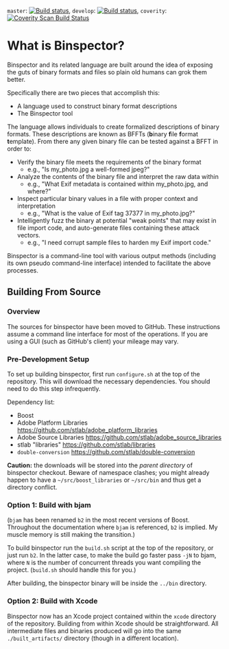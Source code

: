 `master`: [![Build status](https://travis-ci.org/binspector/binspector.png?branch=master)](https://travis-ci.org/binspector/binspector), `develop`: [![Build status](https://travis-ci.org/binspector/binspector.png?branch=develop)](https://travis-ci.org/binspector/binspector), `coverity`: [![Coverity Scan Build Status](https://scan.coverity.com/projects/13168/badge.svg)](https://scan.coverity.com/projects/binspector-binspector)

# What is Binspector?

Binspector and its related language are built around the idea of exposing the guts of binary formats and files so plain old humans can grok them better.

Specifically there are two pieces that accomplish this:

 - A language used to construct binary format descriptions
 - The Binspector tool

The language allows individuals to create formalized descriptions of binary formats. These descriptions are known as BFFTs (<strong>b</strong>inary <strong>f</strong>ile <strong>f</strong>ormat <strong>t</strong>emplate). From there any given binary file can be tested against a BFFT in order to:

- Verify the binary file meets the requirements of the binary format
  - e.g., "Is my_photo.jpg a well-formed jpeg?"
- Analyze the contents of the binary file and interpret the raw data within
  - e.g., "What Exif metadata is contained within my_photo.jpg, and where?"
- Inspect particular binary values in a file with proper context and interpretation
  - e.g., "What is the value of Exif tag 37377 in my_photo.jpg?"
- Intelligently fuzz the binary at potential "weak points" that may exist in file import code, and auto-generate files containing these attack vectors.
  - e.g., "I need corrupt sample files to harden my Exif import code."

Binspector is a command-line tool with various output methods (including its own pseudo command-line interface) intended to facilitate the above processes.

## Building From Source

### Overview

The sources for binspector have been moved to GitHub. These instructions assume a command line interface for most of the operations. If you are using a GUI (such as GitHub's client) your mileage may vary.

### Pre-Development Setup

To set up building binspector, first run `configure.sh` at the top of the repository. This will download the necessary dependencies. You should need to do this step infrequently.

Dependency list:
 * Boost
 * Adobe Platform Libraries https://github.com/stlab/adobe_platform_libraries
 * Adobe Source Libraries https://github.com/stlab/adobe_source_libraries
 * stlab "libraries" https://github.com/stlab/libraries
 * `double-conversion` https://github.com/stlab/double-conversion

 **Caution:** the downloads will be stored into the *parent directory* of binspector checkout. Beware of namespace clashes;
 you might already happen to have a `~/src/boost_libraries` or `~/src/bin` and thus get a directory conflict.

### Option 1: Build with bjam

(`bjam` has been renamed `b2` in the most recent versions of Boost. Throughout the documentation where `bjam` is referenced, `b2` is implied. My muscle memory is still making the transition.)

To build binspector run the `build.sh` script at the top of the repository, or just run `b2`. In the latter case, to make the build go faster pass `-jN` to bjam, where `N` is the number of concurrent threads you want compiling the project. (`build.sh` should handle this for you.)

After building, the binspector binary will be inside the `../bin` directory.

### Option 2: Build with Xcode

Binspector now has an Xcode project contained within the `xcode` directory of the repository. Building from within Xcode should be straightforward. All intermediate files and binaries produced will go into the same `./built_artifacts/` directory (though in a different location).
